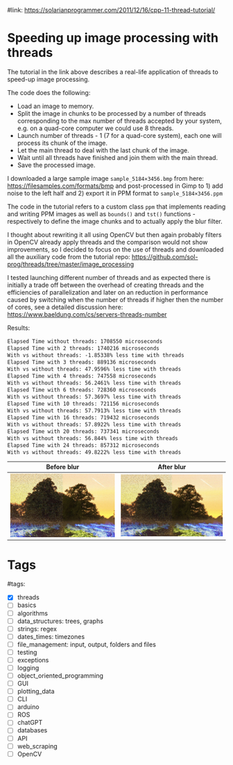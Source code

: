 #link: https://solarianprogrammer.com/2011/12/16/cpp-11-thread-tutorial/

# Speeding up image processing with threads 

The tutorial in the link above describes a real-life application of threads to speed-up image processing.

The code does the following:
* Load an image to memory.
* Split the image in chunks to be processed by a number of threads corresponding to the max number of threads accepted by your system, e.g. on a quad-core computer we could use 8 threads.
* Launch number of threads - 1 (7 for a quad-core system), each one will process its chunk of the image.
* Let the main thread to deal with the last chunk of the image.
* Wait until all threads have finished and join them with the main thread.
* Save the processed image.

I downloaded a large sample image `sample_5184×3456.bmp` from here: https://filesamples.com/formats/bmp and post-processed in Gimp to 1) add noise to the left half and 2) export it in PPM format to `sample_5184×3456.ppm`  

The code in the tutorial refers to a custom class `ppm` that implements reading and writing PPM images as well as `bounds()` and `tst()` functions - respectively to define the image chunks and to actually apply the blur filter. 

I thought about rewriting it all using OpenCV but then again probably filters in OpenCV already apply threads and the comparison would not show improvements, so I decided to focus on the use of threads and downloaded all the auxiliary code from the tutorial repo: https://github.com/sol-prog/threads/tree/master/image_processing 

I tested launching different number of threads and as expected there is initially a trade off between the overhead of creating threads and the efficiencies of parallelization and later on an reduction in performance caused by switching when the number of threads if higher then the number of cores, see a detailed discussion here: https://www.baeldung.com/cs/servers-threads-number

Results:

```
Elapsed Time without threads: 1708550 microseconds
Elapsed Time with 2 threads: 1740216 microseconds
With vs without threads: -1.85338% less time with threads 
Elapsed Time with 3 threads: 889136 microseconds
With vs without threads: 47.9596% less time with threads 
Elapsed Time with 4 threads: 747558 microseconds
With vs without threads: 56.2461% less time with threads 
Elapsed Time with 6 threads: 728360 microseconds
With vs without threads: 57.3697% less time with threads 
Elapsed Time with 10 threads: 721156 microseconds
With vs without threads: 57.7913% less time with threads 
Elapsed Time with 16 threads: 719432 microseconds
With vs without threads: 57.8922% less time with threads 
Elapsed Time with 20 threads: 737341 microseconds
With vs without threads: 56.844% less time with threads 
Elapsed Time with 24 threads: 857312 microseconds
With vs without threads: 49.8222% less time with threads 
```

| Before blur | After blur |
| ------------------- | ----------------- |
| ![](./before_blur.jpg) | ![](./after_blur.jpg) |


# Tags
#tags: 

- [x] threads
- [ ] basics
- [ ] algorithms
- [ ] data_structures: trees, graphs
- [ ] strings: regex
- [ ] dates_times: timezones
- [ ] file_management: input, output, folders and files
- [ ] testing
- [ ] exceptions
- [ ] logging
- [ ] object_oriented_programming
- [ ] GUI
- [ ] plotting_data
- [ ] CLI
- [ ] arduino
- [ ] ROS
- [ ] chatGPT
- [ ] databases
- [ ] API
- [ ] web_scraping
- [ ] OpenCV